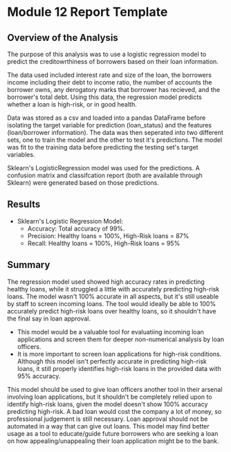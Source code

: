 # Module 12 Report Template

## Overview of the Analysis

The purpose of this analysis was to use a logistic regression model to predict the creditowrthiness of borrowers based on their loan information. 

The data used included interest rate and size of the loan, the borrowers income including their debt to income ratio, the number of accounts the borrower owns, any derogatory marks that borrower has recieved, and the borrower's total debt. Using this data, the regression model predicts whether a loan is high-risk, or in good health. 

Data was stored as a csv and loaded into a pandas DataFrame before isolating the target variable for prediction (loan_status) and the features (loan/borrower information). The data was then seperated into two different sets, one to train the model and the other to test it's predictions. The model was fit to the training data before predicting the testing set's target variables. 

Sklearn's LogisticRegression model was used for the predictions. A confusion matrix and classifcation report (both are available through Sklearn) were generated based on those predictions. 

## Results

* Sklearn's Logistic Regression Model:
    * Accuracy: Total accuracy of 99%.
    * Precision: Healthy loans = 100%, High-Risk loans = 87%
    * Recall: Healthy loans = 100%, High-Risk loans = 95%

## Summary

The regression model used showed high accuracy rates in predicting healthy loans, while it struggled a little with accurately predicting high-risk loans. The model wasn't 100% accurate in all aspects, but it's still useable by staff to screen incoming loans. The tool would ideally be able to 100% accurately predict high-risk loans over healthy loans, so it shouldn't have the final say in loan approval. 

* This model would be a valuable tool for evaluatiing incoming loan applications and screen them for deeper non-numerical analysis by loan officers. 
* It is more important to screen loan applications for high-risk conditions. Although this model isn't perfectly accurate in predicting high-risk loans, it still properly identifies high-risk loans in the provided data with 95% accuracy. 

This model should be used to give loan officers another tool in their arsenal involving loan applications, but it shouldn't be completely relied upon to identify high-risk loans, given the model doesn't show 100% accuracy predicting high-risk. A bad loan would cost the company a lot of money, so professional judgement is still necessary. Loan approval should not be automated in a way that can give out loans. This model may find better usage as a tool to educate/guide future borrowers who are seeking a loan on how appealing/unappealing their loan application might be to the bank. 